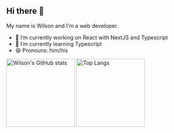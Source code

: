 ## Hi there 👋

My name is Wilson and I'm a web developer.

- 🔭 I’m currently working on React with NextJS and Typescript
- 🌱 I’m currently learning Typescript
- 😄 Pronouns: him/his

<div>
    <img src="https://github-readme-stats.vercel.app/api?username=wilsonfaustino&show_icons=true&theme=merko" alt="Wilson's GitHub stats" height="180em" />
    <img src="https://github-readme-stats.vercel.app/api/top-langs/?username=wilsonfaustino&layout=compact&show_icons=true&theme=merko&hide=java" alt="Top Langs" height="180em" />
</div>
